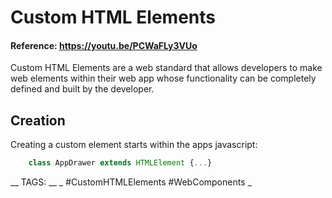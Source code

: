 # Custom HTML Elements
#### Reference: https://youtu.be/PCWaFLy3VUo

Custom HTML Elements are a web standard that allows developers to make web elements within their web app whose functionality can be completely defined and built by the developer.

## Creation

Creating a custom element starts within the apps javascript:

```javascript
    class AppDrawer extends HTMLElement {...}
```

__ TAGS: __
_ #CustomHTMLElements #WebComponents  _ 
